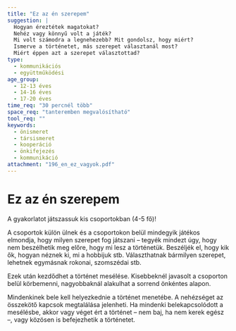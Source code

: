 ```yaml
---
title: "Ez az én szerepem"
suggestion: | 
  Hogyan éreztétek magatokat?
  Nehéz vagy könnyű volt a játék?
  Mi volt számodra a legnehezebb? Mit gondolsz, hogy miért?
  Ismerve a történetet, más szerepet választanál most?
  Miért éppen azt a szerepet választottad?
type:
  - kommunikációs
  - együttműködési
age_group:
  - 12-13 éves
  - 14-16 éves
  - 17-20 éves
time_req: "30 percnél több"
space_req: "tanteremben megvalósítható"
tool_req: ""
keywords: 
  - önismeret
  - társismeret
  - kooperáció
  - önkifejezés
  - kommunikáció
attachment: "196_en_ez_vagyok.pdf"
---
```


# Ez az én szerepem

A gyakorlatot játszassuk kis csoportokban (4-5 fő)!

A csoportok külön ülnek és a csoportokon belül mindegyik játékos elmondja, hogy milyen szerepet fog játszani – tegyék mindezt úgy, hogy nem beszélhetik meg előre, hogy mi lesz a történetük. Beszéljék el, hogy kik ők, hogyan néznek ki, mi a hobbijuk stb. Választhatnak bármilyen szerepet, lehetnek egymásnak rokonai, szomszédai stb.

Ezek után kezdődhet a történet mesélése. Kisebbeknél javasolt a csoporton belül körbemenni, nagyobbaknál alakulhat a sorrend önkéntes alapon.

Mindenkinek bele kell helyezkednie a történet menetébe. A nehézséget az összekötő kapcsok megtalálása jelenheti. Ha mindenki belekapcsolódott a mesélésbe, akkor vagy véget ért a történet – nem baj, ha nem kerek egész –, vagy közösen is befejezhetik a történetet.
  
  
